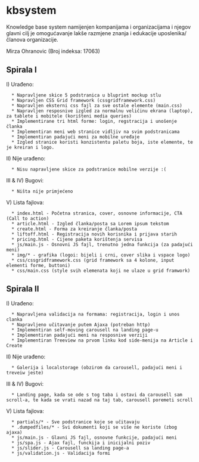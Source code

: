 # kbsystem
Knowledge base system namijenjen kompanijama i organizacijama i njegov glavni cilj je omogućavanje lakše razmjene znanja i edukacije uposlenika/članova organizacije. 

Mirza Ohranovic (Broj indeksa: 17063)

<h2>Spirala I</h2>
  
  I) Urađeno:
  
      * Napravljene skice 5 podstranica u bluprint mockup stlu
      * Napravljen CSS Grid framework (cssgridframework.css)
      * Napravljen eksterni css fajl za sve ostale elemente (main.css)
      * Napravljen resposnive izgled za normalnu veličinu ekrana (laptop), za tablete i mobitele (korišteni media queries)
      * Implementirane tri html forme: login, regstracija i unošenje članka
      * Implementiran meni web stranice vidljiv na svim podstranicama
      * Implementiran padajući meni za mobilne uređaje
      * Izgled stranice koristi konzistentu paletu boja, iste elemente, te je kreiran i logo.
      
   II) Nije urađeno:
   
      * Nisu napravljene skice za podstranice mobilne verzije :(
      
   III & IV) Bugovi:
   
      * Ništa nije primjećeno
      
   V) Lista fajlova:
   
      * index.html - Početna stranica, cover, osnovne informacije, CTA (Call to action)
      * article.html - Izgled članka/posta sa Lorem ipsum tekstom
      * create.html - Forma za kreiranje članka/posta
      * liftoff.html - Registracija novih korisnika i prijava starih
      * pricing.html - Cijene paketa korištenja servisa
      * js/main.js - Osnovni JS fajl, trenutno jedna funkcija (za padajući meni)
      * img/* - grafika (logoi: bijeli i crni, cover slika i vspace logo)
      * css/cssgridframework.css (grid framework sa 4 kolone, input elementi forme, buttoni)
      * css/main.css (style svih elemenata koji ne ulaze u grid framwork)

<h2>Spirala II</h2>
  
   I) Urađeno:

      * Napravljena validacija na formama: registracija, login i unos clanka
      * Napravljeno učitavanje putem Ajaxa (potreban http)
      * Implementiran self-moving carousell na landing page-u
      * Implementiran padajući meni na resposnive verziji
      * Implementiran Treeview na prvom linku kod side-menija na Article i Create

   II) Nije urađeno:

      * Galerija i localstorage (obzirom da carousell, padajući meni i treveiw jeste)
  
   III & IV) Bugovi:

      * Landing page, kada se ode s tog taba i ostavi da carousell sam scroll-a, te kada se vrati nazad na taj tab, carousell poremeti scroll

   V) Lista fajlova:

      * partials/* - Sve podstranice koje se učitavaju
      * .dumpedfiles/* - Svi dokumenti koji se više ne koriste (zbog ajaxa)
      * js/main.js - Glavni JS fajl, osnovne funkcije, padajući meni
      * js/spa.js - Ajax fajl, funckija i inicijalni poziv
      * js/slider.js - Carousell sa landing page-a
      * js/validation.js - Validacija formi



